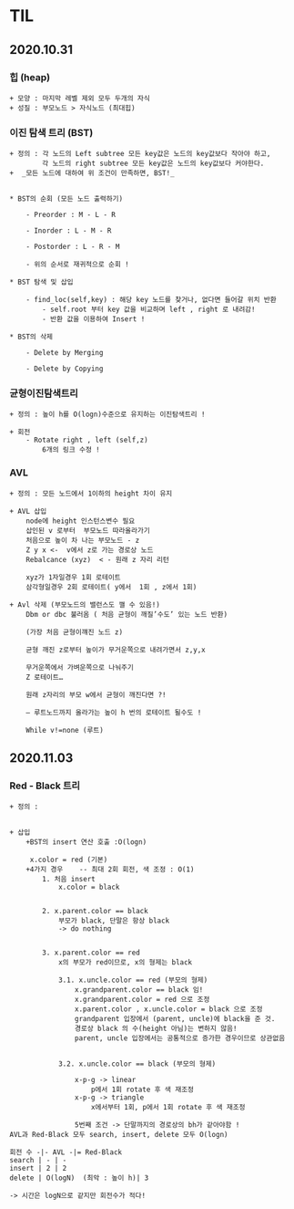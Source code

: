 # __TIL__ 

  

## 2020.10.31

  
### 힙 (heap)


    + 모양 : 마지막 레벨 제외 모두 두개의 자식
    + 성질 : 부모노드 > 자식노드 (최대힙)


### 이진 탐색 트리 (BST)


    + 정의 : 각 노드의 Left subtree 모든 key값은 노드의 key값보다 작아야 하고,  
            각 노드의 right subtree 모든 key값은 노드의 key값보다 커야한다.  
    +  _모든 노드에 대하여 위 조건이 만족하면, BST!_


    * BST의 순회 (모든 노드 출력하기)  
        
        - Preorder : M - L - R  

        - Inorder : L - M - R  

        - Postorder : L - R - M  

        - 위의 순서로 재귀적으로 순회 !
        
    * BST 탐색 및 삽입 

        - find_loc(self,key) : 해당 key 노드를 찾거나, 없다면 들어갈 위치 반환
            - self.root 부터 key 값을 비교하며 left , right 로 내려감!
            - 반환 값을 이용하여 Insert !
        
    * BST의 삭제

        - Delete by Merging

        - Delete by Copying


### 균형이진탐색트리


    + 정의 : 높이 h를 O(logn)수준으로 유지하는 이진탐색트리 !

    + 회전
        - Rotate right , left (self,z)
            6개의 링크 수정 !

### AVL     
    + 정의 : 모든 노드에서 1이하의 height 차이 유지
    
    + AVL 삽입
        node에 height 인스턴스변수 필요
        삽인된 v 로부터  부모노드 따라올라가기
        처음으로 높이 차 나는 부모노드 - z
        Z y x <-  v에서 z로 가는 경로상 노드
        Rebalcance (xyz)  < - 원래 z 자리 리턴

        xyz가 1자일경우 1회 로테이트
        삼각형일경우 2회 로테이트( y에서  1회 , z에서 1회)

    + Avl 삭제 (부모노드의 밸런스도 깰 수 있음!)
        Dbm or dbc 불러옴 ( 처음 균형이 깨질’수도’ 있는 노드 반환)

        (가장 처음 균형이꺠진 노드 z)

        균형 깨진 z로부터 높이가 무거운쪽으로 내려가면서 z,y,x 

        무거운쪽에서 가벼운쪽으로 나눠주기 
        Z 로테이트…

        원래 z자리의 부모 w에서 균형이 깨진다면 ?!

        — 루트노드까지 올라가는 높이 h 번의 로테이트 될수도 !

        While v!=none (루트)
## 2020.11.03

### Red - Black 트리
    + 정의 :


    + 삽입
        +BST의 insert 연산 호출 :O(logn)

         x.color = red (기본)
        +4가지 경우    -- 최대 2회 회전, 색 조정 : O(1) 
            1. 처음 insert
                x.color = black


            2. x.parent.color == black
                부모가 black, 단말은 항상 black 
                -> do nothing


            3. x.parent.color == red
                x의 부모가 red이므로, x의 형제는 black

                3.1. x.uncle.color == red (부모의 형제)
                    x.grandparent.color == black 임!
                    x.grandparent.color = red 으로 조정
                    x.parent.color , x.uncle.color = black 으로 조정
                    grandparent 입장에서 (parent, uncle)에 black을 준 것.
                    경로상 black 의 수(height 아님)는 변하지 않음!
                    parent, uncle 입장에서는 공통적으로 증가한 경우이므로 상관없음   

                    
                3.2. x.uncle.color == black (부모의 형제)

                    x-p-g -> linear 
                        p에서 1회 rotate 후 색 재조정
                    x-p-g -> triangle
                        x에서부터 1회, p에서 1회 rotate 후 색 재조정

                    5번째 조건 -> 단말까지의 경로상의 bh가 같아야함 !
    AVL과 Red-Black 모두 search, insert, delete 모두 O(logn)

    회전 수 -|- AVL -|= Red-Black  
    search | - | -
    insert | 2 | 2
    delete | O(logN)  (최악 : 높이 h)| 3

    -> 시간은 logN으로 같지만 회전수가 적다!